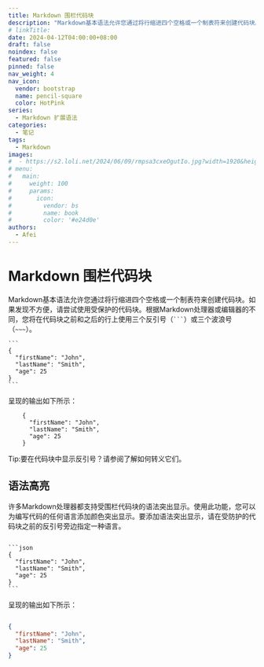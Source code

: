 ```yaml
---
title: Markdown 围栏代码块
description: "Markdown基本语法允许您通过将行缩进四个空格或一个制表符来创建代码块。"
# linkTitle:
date: 2024-04-12T04:00:00+08:00
draft: false
noindex: false
featured: false
pinned: false
nav_weight: 4
nav_icon:
  vendor: bootstrap
  name: pencil-square
  color: HotPink
series:
  - Markdown 扩展语法
categories:
  - 笔记
tags:
  - Markdown
images:
#  - https://s2.loli.net/2024/06/09/rmpsa3cxeOgutIo.jpg?width=1920&height=1440
# menu:
#   main:
#     weight: 100
#     params:
#       icon:
#         vendor: bs
#         name: book
#         color: '#e24d0e'
authors:
  - Afei
---
```


# Markdown 围栏代码块
Markdown基本语法允许您通过将行缩进四个空格或一个制表符来创建代码块。如果发现不方便，请尝试使用受保护的代码块。根据Markdown处理器或编辑器的不同，您将在代码块之前和之后的行上使用三个反引号（`` ``` ``）或三个波浪号（` ~~~ `）。

~~~
```
{
  "firstName": "John",
  "lastName": "Smith",
  "age": 25
}
```
~~~

呈现的输出如下所示：

```
	{
	  "firstName": "John",
	  "lastName": "Smith",
	  "age": 25
	}
```

Tip:要在代码块中显示反引号？请参阅了解如何转义它们。
## 语法高亮
许多Markdown处理器都支持受围栏代码块的语法突出显示。使用此功能，您可以为编写代码的任何语言添加颜色突出显示。要添加语法突出显示，请在受防护的代码块之前的反引号旁边指定一种语言。

~~~

```json
{
  "firstName": "John",
  "lastName": "Smith",
  "age": 25
}
```
~~~

呈现的输出如下所示：

```json

{
  "firstName": "John",
  "lastName": "Smith",
  "age": 25
}


```